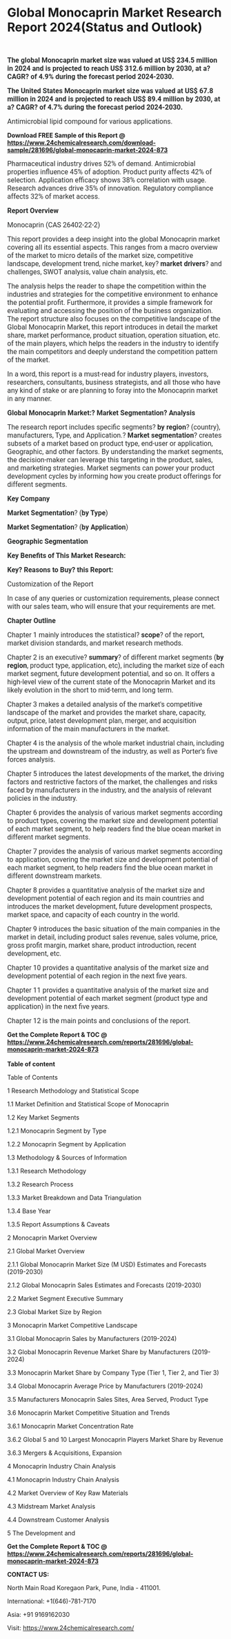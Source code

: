 <h1>Global Monocaprin Market Research Report 2024(Status and Outlook)</h1><br/><p><strong><span style="color:rgb(43, 45, 45); font-family:roboto,sans-serif; font-size:16px">The global Monocaprin market size was valued at US$ 234.5 million in 2024 and is projected to reach US$ 312.6 million by 2030, at a? <strong>CAGR</strong>? of 4.9% during the forecast period 2024-2030.</span></strong></p><p><strong><span style="color:rgb(43, 45, 45); font-family:roboto,sans-serif; font-size:16px">The United States Monocaprin market size was valued at US$ 67.8 million in 2024 and is projected to reach US$ 89.4 million by 2030, at a? <strong>CAGR</strong>? of 4.7% during the forecast period 2024-2030.</span></strong></p><p><span style="color:rgb(43, 45, 45); font-family:roboto,sans-serif; font-size:16px">Antimicrobial lipid compound for various applications.</span></p><div><b>Download FREE Sample of this Report @ <a href="https://www.24chemicalresearch.com/download-sample/281696/global-monocaprin-market-2024-873">https://www.24chemicalresearch.com/download-sample/281696/global-monocaprin-market-2024-873</a></b></div><p><span style="color:rgb(43, 45, 45); font-family:roboto,sans-serif; font-size:16px">Pharmaceutical industry drives 52% of demand. Antimicrobial properties influence 45% of adoption. Product purity affects 42% of selection. Application efficacy shows 38% correlation with usage. Research advances drive 35% of innovation. Regulatory compliance affects 32% of market access.</span></p><p><strong><span style="color:rgb(43, 45, 45); font-family:roboto,sans-serif; font-size:16px">Report Overview</span></strong></p><p><span style="color:rgb(43, 45, 45); font-family:roboto,sans-serif; font-size:16px">Monocaprin (CAS 26402-22-2)</span></p><p><span style="color:rgb(43, 45, 45); font-family:roboto,sans-serif; font-size:16px">This report provides a deep insight into the global Monocaprin market covering all its essential aspects. This ranges from a macro overview of the market to micro details of the market size, competitive landscape, development trend, niche market, key? <strong>market drivers</strong>? and challenges, SWOT analysis, value chain analysis, etc.</span></p><p><span style="color:rgb(43, 45, 45); font-family:roboto,sans-serif; font-size:16px">The analysis helps the reader to shape the competition within the industries and strategies for the competitive environment to enhance the potential profit. Furthermore, it provides a simple framework for evaluating and accessing the position of the business organization. The report structure also focuses on the competitive landscape of the Global Monocaprin Market, this report introduces in detail the market share, market performance, product situation, operation situation, etc. of the main players, which helps the readers in the industry to identify the main competitors and deeply understand the competition pattern of the market.</span></p><p><span style="color:rgb(43, 45, 45); font-family:roboto,sans-serif; font-size:16px">In a word, this report is a must-read for industry players, investors, researchers, consultants, business strategists, and all those who have any kind of stake or are planning to foray into the Monocaprin market in any manner.</span></p><p><strong><span style="color:rgb(43, 45, 45); font-family:roboto,sans-serif; font-size:16px">Global Monocaprin Market:? Market Segmentation? Analysis</span></strong></p><p><span style="color:rgb(43, 45, 45); font-family:roboto,sans-serif; font-size:16px">The research report includes specific segments? <strong>by region</strong>? (country), manufacturers, Type, and Application.? <strong>Market segmentation</strong>? creates subsets of a market based on product type, end-user or application, Geographic, and other factors. By understanding the market segments, the decision-maker can leverage this targeting in the product, sales, and marketing strategies. Market segments can power your product development cycles by informing how you create product offerings for different segments.</span></p><p><strong><span style="color:rgb(43, 45, 45); font-family:roboto,sans-serif; font-size:16px">Key Company</span></strong></p><p><span style="color:rgb(43, 45, 45); font-family:roboto,sans-serif; font-size:16px"><strong>Market Segmentation</strong>? (<strong>by Type</strong>)</span></p><p><span style="color:rgb(43, 45, 45); font-family:roboto,sans-serif; font-size:16px"><strong>Market Segmentation</strong>? (<strong><strong>by Application</strong></strong>)</span></p><p><strong><span style="color:rgb(43, 45, 45); font-family:roboto,sans-serif; font-size:16px">Geographic Segmentation</span></strong></p><p><strong><span style="color:rgb(43, 45, 45); font-family:roboto,sans-serif; font-size:16px">Key Benefits of This Market Research:</span></strong></p><p><strong><span style="color:rgb(43, 45, 45); font-family:roboto,sans-serif; font-size:16px">Key? <strong>Reasons to Buy</strong>? this Report:</span></strong></p><p><span style="color:rgb(43, 45, 45); font-family:roboto,sans-serif; font-size:16px">Customization of the Report</span></p><p><span style="color:rgb(43, 45, 45); font-family:roboto,sans-serif; font-size:16px">In case of any queries or customization requirements, please connect with our sales team, who will ensure that your requirements are met.</span></p><p><strong><span style="color:rgb(43, 45, 45); font-family:roboto,sans-serif; font-size:16px">Chapter Outline</span></strong></p><p><span style="color:rgb(43, 45, 45); font-family:roboto,sans-serif; font-size:16px">Chapter 1 mainly introduces the statistical? <strong><strong>scope</strong></strong>? of the report, market division standards, and market research methods.</span></p><p><span style="color:rgb(43, 45, 45); font-family:roboto,sans-serif; font-size:16px">Chapter 2 is an executive? <strong><strong>summary</strong></strong>? of different market segments (<strong>by region</strong>, product type, application, etc), including the market size of each market segment, future development potential, and so on. It offers a high-level view of the current state of the Monocaprin Market and its likely evolution in the short to mid-term, and long term.</span></p><p><span style="color:rgb(43, 45, 45); font-family:roboto,sans-serif; font-size:16px">Chapter 3 makes a detailed analysis of the market's competitive landscape of the market and provides the market share, capacity, output, price, latest development plan, merger, and acquisition information of the main manufacturers in the market.</span></p><p><span style="color:rgb(43, 45, 45); font-family:roboto,sans-serif; font-size:16px">Chapter 4 is the analysis of the whole market industrial chain, including the upstream and downstream of the industry, as well as Porter's five forces analysis.</span></p><p><span style="color:rgb(43, 45, 45); font-family:roboto,sans-serif; font-size:16px">Chapter 5 introduces the latest developments of the market, the driving factors and restrictive factors of the market, the challenges and risks faced by manufacturers in the industry, and the analysis of relevant policies in the industry.</span></p><p><span style="color:rgb(43, 45, 45); font-family:roboto,sans-serif; font-size:16px">Chapter 6 provides the analysis of various market segments according to product types, covering the market size and development potential of each market segment, to help readers find the blue ocean market in different market segments.</span></p><p><span style="color:rgb(43, 45, 45); font-family:roboto,sans-serif; font-size:16px">Chapter 7 provides the analysis of various market segments according to application, covering the market size and development potential of each market segment, to help readers find the blue ocean market in different downstream markets.</span></p><p><span style="color:rgb(43, 45, 45); font-family:roboto,sans-serif; font-size:16px">Chapter 8 provides a quantitative analysis of the market size and development potential of each region and its main countries and introduces the market development, future development prospects, market space, and capacity of each country in the world.</span></p><p><span style="color:rgb(43, 45, 45); font-family:roboto,sans-serif; font-size:16px">Chapter 9 introduces the basic situation of the main companies in the market in detail, including product sales revenue, sales volume, price, gross profit margin, market share, product introduction, recent development, etc.</span></p><p><span style="color:rgb(43, 45, 45); font-family:roboto,sans-serif; font-size:16px">Chapter 10 provides a quantitative analysis of the market size and development potential of each region in the next five years.</span></p><p><span style="color:rgb(43, 45, 45); font-family:roboto,sans-serif; font-size:16px">Chapter 11 provides a quantitative analysis of the market size and development potential of each market segment (product type and application) in the next five years.</span></p><p><span style="color:rgb(43, 45, 45); font-family:roboto,sans-serif; font-size:16px">Chapter 12 is the main points and conclusions of the report.</span></p><div><b>Get the Complete Report & TOC @ <a href="https://www.24chemicalresearch.com/reports/281696/global-monocaprin-market-2024-873">https://www.24chemicalresearch.com/reports/281696/global-monocaprin-market-2024-873</a></b></div><br><b>Table of content</b><p>Table of Contents<br />
 
  1 Research Methodology and Statistical Scope<br />
 
  1.1 Market Definition and Statistical Scope of Monocaprin<br />
 
  1.2 Key Market Segments<br />
 
  1.2.1 Monocaprin Segment by Type<br />
 
  1.2.2 Monocaprin Segment by Application<br />
 
  1.3 Methodology & Sources of Information<br />
 
  1.3.1 Research Methodology<br />
 
  1.3.2 Research Process<br />
 
  1.3.3 Market Breakdown and Data Triangulation<br />
 
  1.3.4 Base Year<br />
 
  1.3.5 Report Assumptions & Caveats<br />
 
  2 Monocaprin Market Overview<br />
 
  2.1 Global Market Overview<br />
 
  2.1.1 Global Monocaprin Market Size (M USD) Estimates and Forecasts (2019-2030)<br />
 
  2.1.2 Global Monocaprin Sales Estimates and Forecasts (2019-2030)<br />
 
  2.2 Market Segment Executive Summary<br />
 
  2.3 Global Market Size by Region<br />
 
  3 Monocaprin Market Competitive Landscape<br />
 
  3.1 Global Monocaprin Sales by Manufacturers (2019-2024)<br />
 
  3.2 Global Monocaprin Revenue Market Share by Manufacturers (2019-2024)<br />
 
  3.3 Monocaprin Market Share by Company Type (Tier 1, Tier 2, and Tier 3)<br />
 
  3.4 Global Monocaprin Average Price by Manufacturers (2019-2024)<br />
 
  3.5 Manufacturers Monocaprin Sales Sites, Area Served, Product Type<br />
 
  3.6 Monocaprin Market Competitive Situation and Trends<br />
 
  3.6.1 Monocaprin Market Concentration Rate<br />
 
  3.6.2 Global 5 and 10 Largest Monocaprin Players Market Share by Revenue<br />
 
  3.6.3 Mergers & Acquisitions, Expansion<br />
 
  4 Monocaprin Industry Chain Analysis<br />
 
  4.1 Monocaprin Industry Chain Analysis<br />
 
  4.2 Market Overview of Key Raw Materials<br />
 
  4.3 Midstream Market Analysis<br />
 
  4.4 Downstream Customer Analysis<br />
 
  5 The Development and<br><div><b>Get the Complete Report & TOC @ <a href="https://www.24chemicalresearch.com/reports/281696/global-monocaprin-market-2024-873">https://www.24chemicalresearch.com/reports/281696/global-monocaprin-market-2024-873</a></b></div></p>
 
 <b>CONTACT US:</b><br>
 
 North Main Road Koregaon Park, Pune, India - 411001.<br/>
 
 International: +1(646)-781-7170<br/>
 
 Asia: +91 9169162030<br/>
 
 Visit: <a href="https://www.24chemicalresearch.com/">https://www.24chemicalresearch.com/</a>
 
 <br>